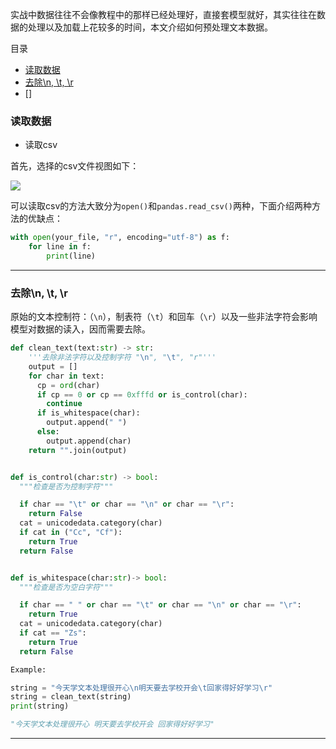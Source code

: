 实战中数据往往不会像教程中的那样已经处理好，直接套模型就好，其实往往在数据的处理以及加载上花较多的时间，本文介绍如何预处理文本数据。

目录

- [读取数据](#load)
- [去除\n, \t, \r](#clean)
- []

### <div id='load'>读取数据</div>

- 读取csv

首先，选择的csv文件视图如下：

![](https://github.com/sherlcok314159/ML/blob/main/Images/example.png)

可以读取csv的方法大致分为`open()`和`pandas.read_csv()`两种，下面介绍两种方法的优缺点：



```python
with open(your_file, "r", encoding="utf-8") as f:
    for line in f:
        print(line)
```


***
### <div id='clean'>去除\n, \t, \r</div>

原始的文本控制符：（`\n`），制表符（`\t`）和回车（`\r`）以及一些非法字符会影响模型对数据的读入，因而需要去除。


```python
def clean_text(text:str) -> str:
    '''去除非法字符以及控制字符 "\n", "\t", "r"'''
    output = []
    for char in text:
      cp = ord(char)
      if cp == 0 or cp == 0xfffd or is_control(char):
        continue
      if is_whitespace(char):
        output.append(" ")
      else:
        output.append(char)
    return "".join(output)


def is_control(char:str) -> bool:
  """检查是否为控制字符"""

  if char == "\t" or char == "\n" or char == "\r":
    return False
  cat = unicodedata.category(char)
  if cat in ("Cc", "Cf"):
    return True
  return False


def is_whitespace(char:str)-> bool:
  """检查是否为空白字符"""

  if char == " " or char == "\t" or char == "\n" or char == "\r":
    return True
  cat = unicodedata.category(char)
  if cat == "Zs":
    return True
  return False

Example:

string = "今天学文本处理很开心\n明天要去学校开会\t回家得好好学习\r"
string = clean_text(string)
print(string)

"今天学文本处理很开心 明天要去学校开会 回家得好好学习"
```


***
